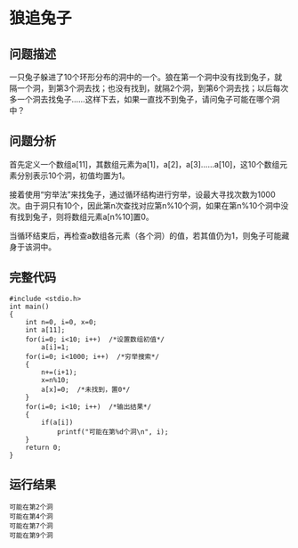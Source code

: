 # 狼追兔子
## 问题描述
一只兔子躲进了10个环形分布的洞中的一个。狼在第一个洞中没有找到兔子，就隔一个洞，到第3个洞去找；也没有找到，就隔2个洞，到第6个洞去找；以后每次多一个洞去找兔子……这样下去，如果一直找不到兔子，请问兔子可能在哪个洞中？
## 问题分析
首先定义一个数组a[11]，其数组元素为a[1]，a[2]，a[3]……a[10]，这10个数组元素分别表示10个洞，初值均置为1。

接着使用“穷举法”来找兔子，通过循环结构进行穷举，设最大寻找次数为1000次。由于洞只有10个，因此第n次查找对应第n%10个洞，如果在第n%10个洞中没有找到兔子，则将数组元素a[n%10]置0。

当循环结束后，再检查a数组各元素（各个洞）的值，若其值仍为1，则兔子可能藏身于该洞中。
## 完整代码
```
#include <stdio.h>
int main()
{
    int n=0, i=0, x=0;
    int a[11];
    for(i=0; i<10; i++)  /*设置数组初值*/
        a[i]=1;
    for(i=0; i<1000; i++)  /*穷举搜索*/
    {
        n+=(i+1);
        x=n%10;
        a[x]=0;  /*未找到，置0*/
    }
    for(i=0; i<10; i++)  /*输出结果*/
    {
        if(a[i])
            printf("可能在第%d个洞\n", i);
    }
    return 0;
}
```
## 运行结果
```
可能在第2个洞
可能在第4个洞
可能在第7个洞
可能在第9个洞
```
